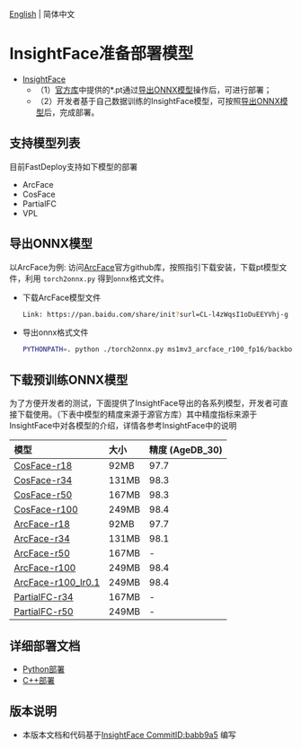 [English](README_EN.md) | 简体中文
# InsightFace准备部署模型

- [InsightFace](https://github.com/deepinsight/insightface/commit/babb9a5)
  - （1）[官方库](https://github.com/deepinsight/insightface/)中提供的*.pt通过[导出ONNX模型](#导出ONNX模型)操作后，可进行部署；
  - （2）开发者基于自己数据训练的InsightFace模型，可按照[导出ONNX模型](#%E5%AF%BC%E5%87%BAONNX%E6%A8%A1%E5%9E%8B)后，完成部署。


## 支持模型列表
目前FastDeploy支持如下模型的部署
- ArcFace
- CosFace
- PartialFC
- VPL


## 导出ONNX模型
以ArcFace为例:
访问[ArcFace](https://github.com/deepinsight/insightface/tree/master/recognition/arcface_torch)官方github库，按照指引下载安装，下载pt模型文件，利用 `torch2onnx.py` 得到`onnx`格式文件。

* 下载ArcFace模型文件
  ```bash
  Link: https://pan.baidu.com/share/init?surl=CL-l4zWqsI1oDuEEYVhj-g code: e8pw  
  ```

* 导出onnx格式文件
  ```bash
  PYTHONPATH=. python ./torch2onnx.py ms1mv3_arcface_r100_fp16/backbone.pth --output ms1mv3_arcface_r100.onnx --network r100 --simplify 1
  ```

## 下载预训练ONNX模型

为了方便开发者的测试，下面提供了InsightFace导出的各系列模型，开发者可直接下载使用。（下表中模型的精度来源于源官方库）其中精度指标来源于InsightFace中对各模型的介绍，详情各参考InsightFace中的说明

| 模型                                                                                         | 大小    | 精度 (AgeDB_30) |
|:-------------------------------------------------------------------------------------------|:------|:--------------|
| [CosFace-r18](https://bj.bcebos.com/paddlehub/fastdeploy/glint360k_cosface_r18.onnx)       | 92MB  | 97.7          |
| [CosFace-r34](https://bj.bcebos.com/paddlehub/fastdeploy/glint360k_cosface_r34.onnx)       | 131MB | 98.3          |
| [CosFace-r50](https://bj.bcebos.com/paddlehub/fastdeploy/glint360k_cosface_r50.onnx)       | 167MB | 98.3          |
| [CosFace-r100](https://bj.bcebos.com/paddlehub/fastdeploy/glint360k_cosface_r100.onnx)     | 249MB | 98.4          |
| [ArcFace-r18](https://bj.bcebos.com/paddlehub/fastdeploy/ms1mv3_arcface_r18.onnx)          | 92MB  | 97.7          |
| [ArcFace-r34](https://bj.bcebos.com/paddlehub/fastdeploy/ms1mv3_arcface_r34.onnx)          | 131MB | 98.1          |
| [ArcFace-r50](https://bj.bcebos.com/paddlehub/fastdeploy/ms1mv3_arcface_r50.onnx)          | 167MB | -             |
| [ArcFace-r100](https://bj.bcebos.com/paddlehub/fastdeploy/ms1mv3_arcface_r100.onnx)        | 249MB | 98.4          |
| [ArcFace-r100_lr0.1](https://bj.bcebos.com/paddlehub/fastdeploy/ms1mv3_r100_lr01.onnx)     | 249MB | 98.4          |
| [PartialFC-r34](https://bj.bcebos.com/paddlehub/fastdeploy/partial_fc_glint360k_r50.onnx)  | 167MB | -             |
| [PartialFC-r50](https://bj.bcebos.com/paddlehub/fastdeploy/partial_fc_glint360k_r100.onnx) | 249MB | -             |




## 详细部署文档

- [Python部署](python)
- [C++部署](cpp)


## 版本说明

- 本版本文档和代码基于[InsightFace CommitID:babb9a5](https://github.com/deepinsight/insightface/commit/babb9a5) 编写
